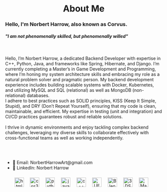 <h1 align="center"><b>About Me</b></h1>

  <h3>Hello, I'm Norbert Harrow, also known as Corvus.</h3>
  <h5>"I am not phenomenally skilled, but phenomenally willed"</h5>
  <br>
<p>
  Hello, I’m Norbert Harrow, a dedicated Backend Developer with expertise in C++, Python, Java, and frameworks like Spring, Hibernate, and Django. I’m currently completing a Master’s in Game Development and Programming, where I’m honing my system architecture skills and embracing my role as a natural problem solver and pragmatic person. My backend development experience includes building scalable systems with Docker, Kubernetes, and utilizing MySQL and SQL (relational) as well as MongoDB (non-relational) databases.
<br>
I adhere to best practices such as SOLID principles, KISS (Keep It Simple, Stupid), and DRY (Don’t Repeat Yourself), ensuring that my code is clean, maintainable, and efficient. My expertise in testing (unit and integration) and CI/CD practices guarantees robust and reliable solutions.
<br>
  <br>
I thrive in dynamic environments and enjoy tackling complex backend challenges, leveraging my diverse skills to collaborate effectively with cross-functional teams as well as working independently.</p>
<br>
  <br>
  <ul>
<li>📧 Email: NorbertHarrowArt@gmail.com</li>

<li>🔗 LinkedIn: Norbert Harrow</li>
  </ul>

###

<div align="center">
  <img src="https://cdn.jsdelivr.net/gh/devicons/devicon/icons/html5/html5-original.svg" height="30" alt="html5 logo"  />
  <img width="12" />
  <img src="https://cdn.jsdelivr.net/gh/devicons/devicon/icons/css3/css3-original.svg" height="30" alt="css3 logo"  />
  <img width="12" />
  <img src="https://cdn.jsdelivr.net/gh/devicons/devicon/icons/python/python-original.svg" height="30" alt="python logo"  />
  <img width="12" />
  <img src="https://cdn.jsdelivr.net/gh/devicons/devicon/icons/java/java-original.svg" height="30" alt="java logo"  />
  <img width="12" />
  <img src="https://cdn.jsdelivr.net/gh/devicons/devicon/icons/cplusplus/cplusplus-original.svg" height="30" alt="c++ logo"  />
  <img width="12" />
  <img src="https://cdn.jsdelivr.net/gh/devicons/devicon/icons/unrealengine/unrealengine-original.svg" height="30" alt="UE logo"  />
  <img width="12" />
  <img src="https://cdn.jsdelivr.net/gh/devicons/devicon/icons/blender/blender-original.svg" height="30" alt="Blender logo"  />
  <img width="12" />
  <img src="https://cdn.jsdelivr.net/gh/devicons/devicon/icons/threedsmax/threedsmax-original.svg" height="30" alt="3DSmax logo"  />
  <img width="12" />
  <img src="https://cdn.jsdelivr.net/gh/devicons/devicon/icons/maya/maya-original.svg" height="30" alt="Maya logo"  />
  <img width="12" />
</div>

<br clear="both">
